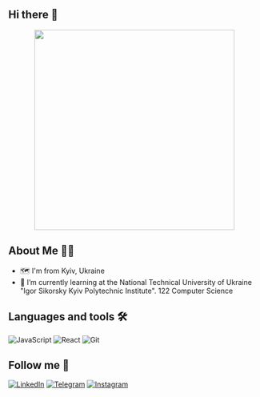 

<!--
**mishadiatel/mishadiatel** is a ✨ _special_ ✨ repository because its `README.md` (this file) appears on your GitHub profile.

Here are some ideas to get you started:

- 🔭 I’m currently working on ...
- 🌱 I’m currently learning ...
- 👯 I’m looking to collaborate on ...
- 🤔 I’m looking for help with ...
- 💬 Ask me about ...
- 📫 How to reach me: ...
- 😄 Pronouns: ...
- ⚡ Fun fact: ...
-->
## Hi there 👋

<div id="header" align="center">
  <img src="https://media.giphy.com/media/SWoSkN6DxTszqIKEqv/giphy.gif" width="400"/>
</div>

## About Me 🧑‍💻
- 🗺️ I'm from Kyiv, Ukraine
- 🌱 I’m currently learning at the National Technical University of Ukraine "Igor Sikorsky Kyiv Polytechnic Institute". 122 Computer Science

## Languages and tools 🛠️
![JavaScript](https://img.shields.io/badge/JavaScript-323330?style=for-the-badge&logo=javascript&logoColor=F7DF1E)
![React](https://img.shields.io/badge/React-20232A?style=for-the-badge&logo=react&logoColor=61DAFB)
![Git](https://img.shields.io/badge/Git-090909?style=for-the-badge&logo=git)

## Follow me 📧
[![LinkedIn](https://img.shields.io/badge/LinkedIn-0077B5?style=for-the-badge&logo=linkedin&logoColor=white)](https://www.linkedin.com/in/mykhailo-diatel-56a578242)
[![Telegram](https://img.shields.io/badge/Telegram-090909?style=for-the-badge&logo=telegram&logoColor=white)](https://t.me/mihyiii)
[![Instagram](https://img.shields.io/badge/Instagram-E4405F?style=for-the-badge&logo=instagram&logoColor=white)](https://www.instagram.com/misha_diatel/)